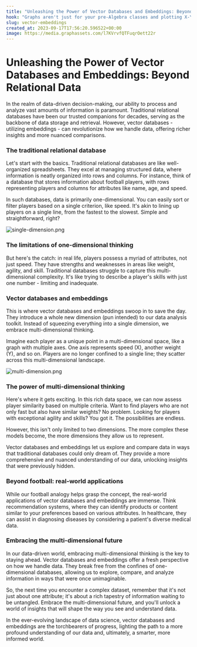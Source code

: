```yaml
---
title: "Unleashing the Power of Vector Databases and Embeddings: Beyond Relational Data"
hook: "Graphs aren't just for your pre-Algebra classes and plotting X-Y coordinates 🤓 Too often analysis of our relational data is too limiting, offering only a slice of insight into more complex and complete hypothesis of what our data is trying to tell us. "
slug: vector-embeddings
created_at: 2023-09-17T17:56:20.596522+00:00
image: https://media.graphassets.com/l7KVrvfQTFuqrOett22r
---
```


# Unleashing the Power of Vector Databases and Embeddings: Beyond Relational Data

In the realm of data-driven decision-making, our ability to process and analyze vast amounts of information is paramount. Traditional relational databases have been our trusted companions for decades, serving as the backbone of data storage and retrieval. However, vector databases - utilizing embeddings - can revolutionize how we handle data, offering richer insights and more nuanced comparisons.

### The traditional relational database

Let's start with the basics. Traditional relational databases are like well-organized spreadsheets. They excel at managing structured data, where information is neatly organized into rows and columns. For instance, think of a database that stores information about football players, with rows representing players and columns for attributes like name, age, and speed.

In such databases, data is primarily one-dimensional. You can easily sort or filter players based on a single criterion, like speed. It's akin to lining up players on a single line, from the fastest to the slowest. Simple and straightforward, right?

![single-dimension.png](https://media.graphassets.com/gxPdH3CAQWCWMme2P1Vp)

### The limitations of one-dimensional thinking

But here's the catch: in real life, players possess a myriad of attributes, not just speed. They have strengths and weaknesses in areas like weight, agility, and skill. Traditional databases struggle to capture this multi-dimensional complexity. It's like trying to describe a player's skills with just one number - limiting and inadequate.

### Vector databases and embeddings

This is where vector databases and embeddings swoop in to save the day. They introduce a whole new dimension (pun intended) to our data analysis toolkit. Instead of squeezing everything into a single dimension, we embrace multi-dimensional thinking.

Imagine each player as a unique point in a multi-dimensional space, like a graph with multiple axes. One axis represents speed (X), another weight (Y), and so on. Players are no longer confined to a single line; they scatter across this multi-dimensional landscape.

![multi-dimension.png](https://media.graphassets.com/iRghM3AdTKGHvCNDqOnQ)

### The power of multi-dimensional thinking

Here's where it gets exciting. In this rich data space, we can now assess player similarity based on multiple criteria. Want to find players who are not only fast but also have similar weights? No problem. Looking for players with exceptional agility and skills? You got it. The possibilities are endless.

However, this isn't only limited to two dimensions. The more complex these models become, the more dimensions they allow us to represent.

Vector databases and embeddings let us explore and compare data in ways that traditional databases could only dream of. They provide a more comprehensive and nuanced understanding of our data, unlocking insights that were previously hidden.

### Beyond football: real-world applications

While our football analogy helps grasp the concept, the real-world applications of vector databases and embeddings are immense. Think recommendation systems, where they can identify products or content similar to your preferences based on various attributes. In healthcare, they can assist in diagnosing diseases by considering a patient's diverse medical data.

### Embracing the multi-dimensional future

In our data-driven world, embracing multi-dimensional thinking is the key to staying ahead. Vector databases and embeddings offer a fresh perspective on how we handle data. They break free from the confines of one-dimensional databases, allowing us to explore, compare, and analyze information in ways that were once unimaginable.

So, the next time you encounter a complex dataset, remember that it's not just about one attribute; it's about a rich tapestry of information waiting to be untangled. Embrace the multi-dimensional future, and you'll unlock a world of insights that will shape the way you see and understand data.

In the ever-evolving landscape of data science, vector databases and embeddings are the torchbearers of progress, lighting the path to a more profound understanding of our data and, ultimately, a smarter, more informed world.
